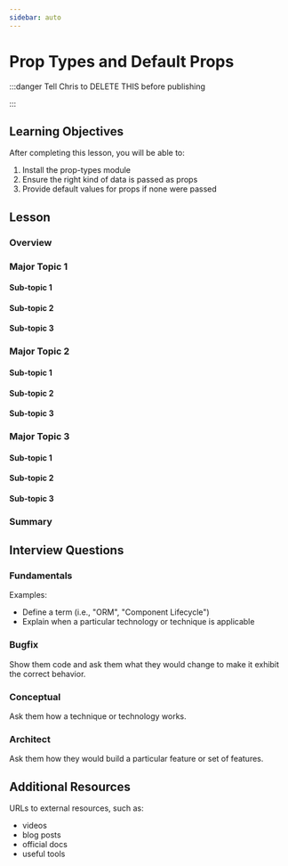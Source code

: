 ```yaml
---
sidebar: auto
---
```


# Prop Types and Default Props

:::danger Tell Chris to DELETE THIS before publishing

:::

## Learning Objectives

After completing this lesson, you will be able to:

1. Install the prop-types module
1. Ensure the right kind of data is passed as props
1. Provide default values for props if none were passed

## Lesson

### Overview

### Major Topic 1

#### Sub-topic 1

#### Sub-topic 2

#### Sub-topic 3

### Major Topic 2

#### Sub-topic 1

#### Sub-topic 2

#### Sub-topic 3

### Major Topic 3

#### Sub-topic 1

#### Sub-topic 2

#### Sub-topic 3

### Summary

## Interview Questions

### Fundamentals

Examples:

- Define a term (i.e., "ORM", "Component Lifecycle")
- Explain when a particular technology or technique is applicable

### Bugfix

Show them code and ask them what they would change to make it exhibit the correct behavior.

### Conceptual

Ask them how a technique or technology works.

### Architect

Ask them how they would build a particular feature or set of features.

## Additional Resources

URLs to external resources, such as:

- videos
- blog posts
- official docs
- useful tools
